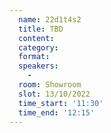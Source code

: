 ```yaml
---
  name: 22d1t4s2
  title: TBD
  content:
  category: 
  format: 
  speakers: 
    - 
  room: Showroom
  slot: 13/10/2022
  time_start: '11:30'
  time_end: '12:15'
---
```


